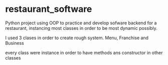 # restaurant_software
Python project using OOP to practice and develop sofware backend for a restaurant, instancing most classes in order to be most dynamic possibly.

I used 3 clases in order to create rough system.
Menu, Franchise and Business

every class were instance in order to have methods ans constructor in other classes
